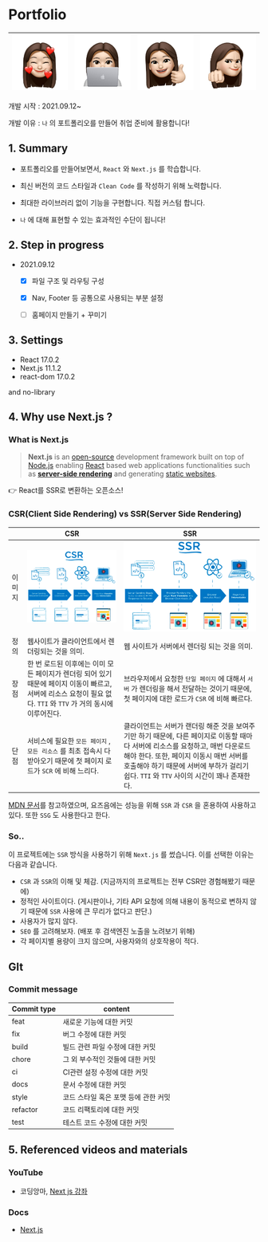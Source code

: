 # Portfolio

| ![KakaoTalk_20210827_140856507](README.assets/KakaoTalk_20210827_140856507.jpg) | ![KakaoTalk_20210827_140856507_08](README.assets/KakaoTalk_20210827_140856507_08.jpg) | ![KakaoTalk_20210827_140856507_02](README.assets/KakaoTalk_20210827_140856507_02.jpg) | ![KakaoTalk_20210827_140856507_04](README.assets/KakaoTalk_20210827_140856507_04.jpg) |
| ------------------------------------------------------------ | ------------------------------------------------------------ | ------------------------------------------------------------ | ------------------------------------------------------------ |

개발 시작 : 2021.09.12~

개발 이유 : `나` 의 포트폴리오를 만들어 취업 준비에 활용합니다!



## 1. Summary

- 포트폴리오를 만들어보면서, `React` 와 `Next.js` 를 학습합니다.

- 최신 버전의 코드 스타일과 `Clean Code` 를 작성하기 위해 노력합니다.
- 최대한 라이브러리 없이 기능을 구현합니다. 직접 커스텀 합니다.
- `나` 에 대해 표현할 수 있는 효과적인 수단이 됩니다!



## 2. Step in progress

- 2021.09.12
  - [x] 파일 구조 및 라우팅 구성
  - [x] Nav, Footer 등 공통으로 사용되는 부분 설정
  - [ ] 홈페이지 만들기 + 꾸미기



## 3. Settings

- React 17.0.2
- Next.js 11.1.2
- react-dom 17.0.2

and no-library



## 4. Why use Next.js ?

### What is Next.js

> **Next.js** is an [open-source](https://en.wikipedia.org/wiki/Open-source) development framework built on top of [Node.js](https://en.wikipedia.org/wiki/Node.js) enabling [React](https://en.wikipedia.org/wiki/React_(JavaScript_library)) based web applications functionalities such as [**server-side rendering**](https://en.wikipedia.org/wiki/Server-side_scripting) and generating [static websites](https://en.wikipedia.org/wiki/Static_web_page).

👉 React를 SSR로 변환하는 오픈소스!



### CSR(Client Side Rendering) vs SSR(Server Side Rendering)

|        | CSR                                                          | SSR                                                          |
| ------ | ------------------------------------------------------------ | ------------------------------------------------------------ |
| 이미지 | ![CSR](README.assets/CSR.png)                                | ![SSR](README.assets/SSR.png)                                |
| 정의   | 웹사이트가 클라이언트에서 렌더링되는 것을 의미.              | 웹 사이트가 서버에서 렌더링 되는 것을 의미.                  |
| 장점   | 한 번 로드된 이후에는 이미 모든 페이지가 렌더링 되어 있기 때문에 페이지 이동이 빠르고, 서버에 리소스 요청이 필요 없다. `TTI` 와 `TTV` 가 거의 동시에 이루어진다. | 브라우저에서 요청한 `단일 페이지` 에 대해서 `서버` 가 렌더링을 해서 전달하는 것이기 때문에, 첫 페이지에 대한 로드가 `CSR` 에 비해 빠르다. |
| 단점   | 서비스에 필요한 `모든 페이지` , `모든 리소스` 를 최초 접속시 다 받아오기 때문에 첫 페이지 로드가 `SCR` 에 비해 느리다. | 클라이언트는 서버가 랜더링 해준 것을 보여주기만 하기 때문에, 다른 페이지로 이동할 때마다 서버에 리소스를 요청하고, 매번 다운로드해야 한다. 또한, 페이지 이동시 매번 서버를 호출해야 하기 때문에 서버에 부하가 걸리기 쉽다. `TTI` 와 `TTV` 사이의 시간이 꽤나 존재한다. |

[MDN 문서](https://developer.mozilla.org/ko/docs/Web/Progressive_web_apps/App_structure)를 참고하였으며, 요즈음에는 성능을 위해 `SSR` 과 `CSR` 을 혼용하여 사용하고 있다. 또한 `SSG` 도 사용한다고 한다. 

[^TTV]: Time to View
[^TTI]: Time to Inreract



### So..

이 프로젝트에는 `SSR` 방식을 사용하기 위해 `Next.js` 를 썼습니다. 이를 선택한 이유는 다음과 같습니다.

- `CSR` 과 `SSR`의 이해 및 체감. (지금까지의 프로젝트는 전부 CSR만 경험해봤기 때문에)
- 정적인 사이트이다. (게시판이나, 기타 API 요청에 의해 내용이 동적으로 변하지 않기 때문에 `SSR` 사용에 큰 무리가 없다고 판단.)
- 사용자가 많지 않다.
- `SEO` 를 고려해보자. (배포 후 검색엔진 노출을 노려보기 위해)
- 각 페이지별 용량이 크지 않으며, 사용자와의 상호작용이 적다.



## GIt

### Commit message

| Commit type | content                              |
| ----------- | ------------------------------------ |
| feat        | 새로운 기능에 대한 커밋              |
| fix         | 버그 수정에 대한 커밋                |
| build       | 빌드 관련 파일 수정에 대한 커밋      |
| chore       | 그 외 부수적인 것들에 대한 커밋      |
| ci          | CI관련 설정 수정에 대한 커밋         |
| docs        | 문서 수정에 대한 커밋                |
| style       | 코드 스타일 혹은 포맷 등에 관한 커밋 |
| refactor    | 코드 리팩토리에 대한 커밋            |
| test        | 테스트 코드 수정에 대한 커밋         |



## 5. Referenced videos and materials

### YouTube

- 코딩앙마, [Next js 강좌](https://www.youtube.com/playlist?list=PLZKTXPmaJk8Lx3TqPlcEAzTL8zcpBz7NP)



### Docs

- [Next.js](https://nextjs.org/)